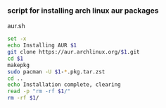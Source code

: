 ### script for installing arch linux aur packages

aur.sh
```bash
set -x
echo Installing AUR $1
git clone https://aur.archlinux.org/$1.git
cd $1
makepkg
sudo pacman -U $1-*.pkg.tar.zst
cd ..
echo Installation complete, clearing
read -p "rm -rf $1/"
rm -rf $1/
```
